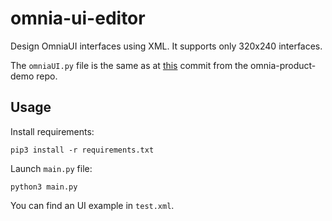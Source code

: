 # omnia-ui-editor
Design OmniaUI interfaces using XML.
It supports only 320x240 interfaces.

The `omniaUI.py` file is the same as at [this](https://github.com/omnia-network/omnia-product-demo/commit/d2f29a2a6b76cf5a8c00c4468a9816a8d67009a2) commit from the omnia-product-demo repo.

## Usage
Install requirements:

    pip3 install -r requirements.txt

Launch `main.py` file:

    python3 main.py

You can find an UI example in `test.xml`.
